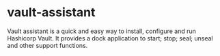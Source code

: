 # vault-assistant
Vault assistant is a quick and easy way to install, configure and run Hashicorp Vault.  It provides a dock application to start; stop; seal; unseal and other support functions.
